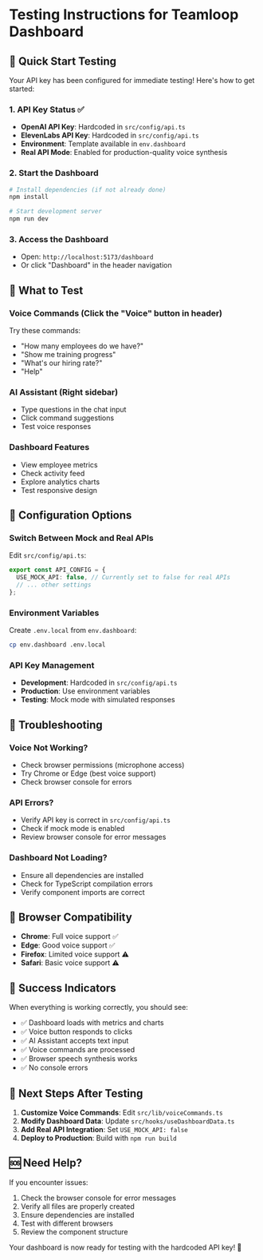 # Testing Instructions for Teamloop Dashboard

## 🚀 Quick Start Testing

Your API key has been configured for immediate testing! Here's how to get started:

### 1. **API Key Status** ✅
- **OpenAI API Key**: Hardcoded in `src/config/api.ts`
- **ElevenLabs API Key**: Hardcoded in `src/config/api.ts`
- **Environment**: Template available in `env.dashboard`
- **Real API Mode**: Enabled for production-quality voice synthesis

### 2. **Start the Dashboard**
```bash
# Install dependencies (if not already done)
npm install

# Start development server
npm run dev
```

### 3. **Access the Dashboard**
- Open: `http://localhost:5173/dashboard`
- Or click "Dashboard" in the header navigation

## 🎯 What to Test

### **Voice Commands** (Click the "Voice" button in header)
Try these commands:
- "How many employees do we have?"
- "Show me training progress"
- "What's our hiring rate?"
- "Help"

### **AI Assistant** (Right sidebar)
- Type questions in the chat input
- Click command suggestions
- Test voice responses

### **Dashboard Features**
- View employee metrics
- Check activity feed
- Explore analytics charts
- Test responsive design

## 🔧 Configuration Options

### **Switch Between Mock and Real APIs**
Edit `src/config/api.ts`:
```typescript
export const API_CONFIG = {
  USE_MOCK_API: false, // Currently set to false for real APIs
  // ... other settings
};
```

### **Environment Variables**
Create `.env.local` from `env.dashboard`:
```bash
cp env.dashboard .env.local
```

### **API Key Management**
- **Development**: Hardcoded in `src/config/api.ts`
- **Production**: Use environment variables
- **Testing**: Mock mode with simulated responses

## 🐛 Troubleshooting

### **Voice Not Working?**
- Check browser permissions (microphone access)
- Try Chrome or Edge (best voice support)
- Check browser console for errors

### **API Errors?**
- Verify API key is correct in `src/config/api.ts`
- Check if mock mode is enabled
- Review browser console for error messages

### **Dashboard Not Loading?**
- Ensure all dependencies are installed
- Check for TypeScript compilation errors
- Verify component imports are correct

## 📱 Browser Compatibility

- **Chrome**: Full voice support ✅
- **Edge**: Good voice support ✅
- **Firefox**: Limited voice support ⚠️
- **Safari**: Basic voice support ⚠️

## 🎉 Success Indicators

When everything is working correctly, you should see:
- ✅ Dashboard loads with metrics and charts
- ✅ Voice button responds to clicks
- ✅ AI Assistant accepts text input
- ✅ Voice commands are processed
- ✅ Browser speech synthesis works
- ✅ No console errors

## 🔄 Next Steps After Testing

1. **Customize Voice Commands**: Edit `src/lib/voiceCommands.ts`
2. **Modify Dashboard Data**: Update `src/hooks/useDashboardData.ts`
3. **Add Real API Integration**: Set `USE_MOCK_API: false`
4. **Deploy to Production**: Build with `npm run build`

## 🆘 Need Help?

If you encounter issues:
1. Check the browser console for error messages
2. Verify all files are properly created
3. Ensure dependencies are installed
4. Test with different browsers
5. Review the component structure

Your dashboard is now ready for testing with the hardcoded API key! 🎯
